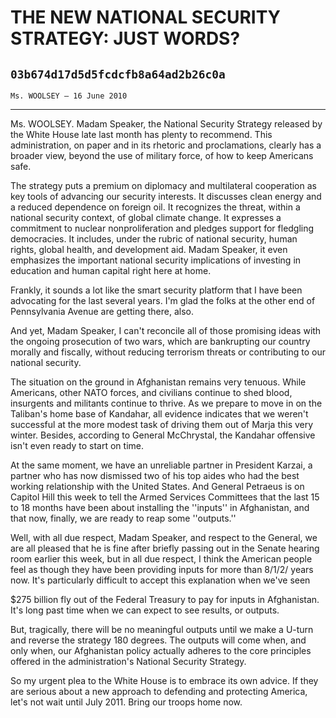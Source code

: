 # THE NEW NATIONAL SECURITY STRATEGY: JUST WORDS?
## `03b674d17d5d5fcdcfb8a64ad2b26c0a`
`Ms. WOOLSEY — 16 June 2010`

---


Ms. WOOLSEY. Madam Speaker, the National Security Strategy released 
by the White House late last month has plenty to recommend. This 
administration, on paper and in its rhetoric and proclamations, clearly 
has a broader view, beyond the use of military force, of how to keep 
Americans safe.

The strategy puts a premium on diplomacy and multilateral cooperation 
as key tools of advancing our security interests. It discusses clean 
energy and a reduced dependence on foreign oil. It recognizes the 
threat, within a national security context, of global climate change. 
It expresses a commitment to nuclear nonproliferation and pledges 
support for fledgling democracies. It includes, under the rubric of 
national security, human rights, global health, and development aid. 
Madam Speaker, it even emphasizes the important national security 
implications of investing in education and human capital right here at 
home.

Frankly, it sounds a lot like the smart security platform that I have 
been advocating for the last several years. I'm glad the folks at the 
other end of Pennsylvania Avenue are getting there, also.

And yet, Madam Speaker, I can't reconcile all of those promising 
ideas with the ongoing prosecution of two wars, which are bankrupting 
our country morally and fiscally, without reducing terrorism threats or 
contributing to our national security.

The situation on the ground in Afghanistan remains very tenuous. 
While Americans, other NATO forces, and civilians continue to shed 
blood, insurgents and militants continue to thrive. As we prepare to 
move in on the Taliban's home base of Kandahar, all evidence indicates 
that we weren't successful at the more modest task of driving them out 
of Marja this very winter. Besides, according to General McChrystal, 
the Kandahar offensive isn't even ready to start on time.

At the same moment, we have an unreliable partner in President 
Karzai, a partner who has now dismissed two of his top aides who had 
the best working relationship with the United States. And General 
Petraeus is on Capitol Hill this week to tell the Armed Services 
Committees that the last 15 to 18 months have been about installing the 
''inputs'' in Afghanistan, and that now, finally, we are ready to reap 
some ''outputs.''

Well, with all due respect, Madam Speaker, and respect to the 
General, we are all pleased that he is fine after briefly passing out 
in the Senate hearing room earlier this week, but in all due respect, I 
think the American people feel as though they have been providing 
inputs for more than 8/1/2/ years now. It's particularly difficult to 
accept this explanation when we've seen


$275 billion fly out of the Federal Treasury to pay for inputs in 
Afghanistan. It's long past time when we can expect to see results, or 
outputs.

But, tragically, there will be no meaningful outputs until we make a 
U-turn and reverse the strategy 180 degrees. The outputs will come 
when, and only when, our Afghanistan policy actually adheres to the 
core principles offered in the administration's National Security 
Strategy.

So my urgent plea to the White House is to embrace its own advice. If 
they are serious about a new approach to defending and protecting 
America, let's not wait until July 2011. Bring our troops home now.
